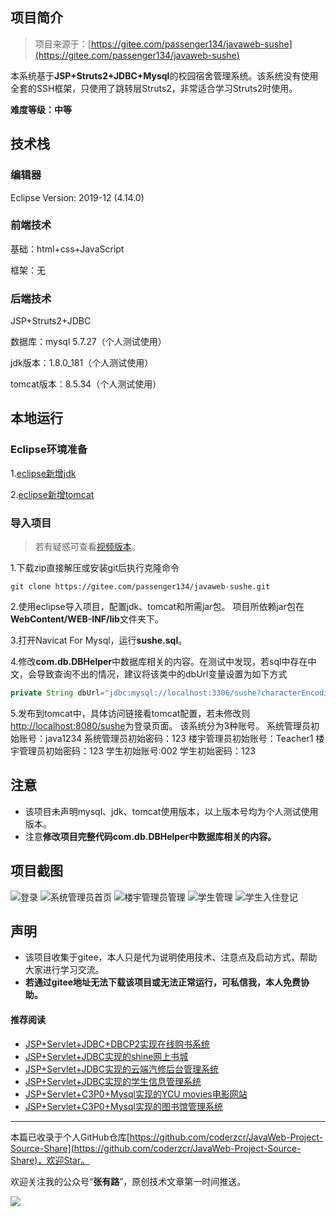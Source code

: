 ## 项目简介

>项目来源于：[https://gitee.com/passenger134/javaweb-sushe](https://gitee.com/passenger134/javaweb-sushe)

本系统基于**JSP+Struts2+JDBC+Mysql**的校园宿舍管理系统。该系统没有使用全套的SSH框架，只使用了跳转层Struts2，非常适合学习Struts2时使用。

**难度等级：中等**

## 技术栈

### 编辑器

Eclipse Version: 2019-12 (4.14.0)

### 前端技术

基础：html+css+JavaScript

框架：无

### 后端技术

JSP+Struts2+JDBC

数据库：mysql 5.7.27（个人测试使用）

jdk版本：1.8.0_181（个人测试使用）

tomcat版本：8.5.34（个人测试使用）


## 本地运行

### Eclipse环境准备
1.[eclipse新增jdk](http://coderzcr.gitee.io/sensor-java-picture/pictures/Eclipse%E6%96%B0%E5%A2%9Ejdk.mp4)

2.[eclipse新增tomcat](http://coderzcr.gitee.io/sensor-java-picture/pictures/Eclipse%E6%96%B0%E5%A2%9Etomcat.mp4)

### 导入项目

> 若有疑惑可查看[视频版本](https://zhuanlan.zhihu.com/p/128597135)。

1.下载zip直接解压或安装git后执行克隆命令 
```
git clone https://gitee.com/passenger134/javaweb-sushe.git
```
2.使用eclipse导入项目，配置jdk、tomcat和所需jar包。
项目所依赖jar包在**WebContent/WEB-INF/lib**文件夹下。

3.打开Navicat For Mysql，运行**sushe.sql**。

4.修改**com.db.DBHelper**中数据库相关的内容。在测试中发现，若sql中存在中文，会导致查询不出的情况，建议将该类中的dbUrl变量设置为如下方式
```java
private String dbUrl="jdbc:mysql://localhost:3306/sushe?characterEncoding=utf-8";
```

5.发布到tomcat中，具体访问链接看tomcat配置，若未修改则[http://localhost:8080/sushe](http://localhost:8080/sushe)为登录页面。
该系统分为3种账号。
系统管理员初始账号：java1234 系统管理员初始密码：123 
楼宇管理员初始账号：Teacher1 楼宇管理员初始密码：123
学生初始账号:002 学生初始密码：123



## 注意
- 该项目未声明mysql、jdk、tomcat使用版本，以上版本号均为个人测试使用版本。
- 注意**修改项目完整代码com.db.DBHelper中数据库相关的内容。**


## 项目截图
![登录](http://coderzcr.gitee.io/sensor-java-picture/pictures/blog20200410152401.png)
![系统管理员首页](http://coderzcr.gitee.io/sensor-java-picture/pictures/blog20200410152402.png)
![楼宇管理员管理](http://coderzcr.gitee.io/sensor-java-picture/pictures/blog20200410152403.png)
![学生管理](http://coderzcr.gitee.io/sensor-java-picture/pictures/blog20200410152404.png)
![学生入住登记](http://coderzcr.gitee.io/sensor-java-picture/pictures/blog20200410152405.png)

## 声明
- 该项目收集于gitee，本人只是代为说明使用技术、注意点及启动方式，帮助大家进行学习交流。
- **若通过gitee地址无法下载该项目或无法正常运行，可私信我，本人免费协助。**


#### 推荐阅读
- [JSP+Servlet+JDBC+DBCP2实现在线购书系统](https://mp.weixin.qq.com/s/kFHzkRtL6FNN9koaWAjDkg)
- [JSP+Servlet+JDBC实现的shine网上书城](https://mp.weixin.qq.com/s/GvfywZwg28IMYk5Q2ZWcOw)
- [JSP+Servlet+JDBC实现的云端汽修后台管理系统](https://mp.weixin.qq.com/s/kalGv5T8AZGxTnLHr2wDsA)
- [JSP+Servlet+JDBC实现的学生信息管理系统](https://mp.weixin.qq.com/s/K-H50joCXeE0cnwmtoqhJw)
- [JSP+Servlet+C3P0+Mysql实现的YCU movies电影网站](https://mp.weixin.qq.com/s/bJ1lGNDrVwzXx5z9dDaV-w)
- [JSP+Servlet+C3P0+Mysql实现的图书馆管理系统](https://mp.weixin.qq.com/s/MdGVYX_8t-CiOasghGPrRw)

---

本篇已收录于个人GitHub仓库[https://github.com/coderzcr/JavaWeb-Project-Source-Share](https://github.com/coderzcr/JavaWeb-Project-Source-Share)，欢迎Star。


欢迎关注我的公众号“**张有路**”，原创技术文章第一时间推送。

![](http://coderzcr.gitee.io/sensor-java-picture/pictures/qrcode.gif)


